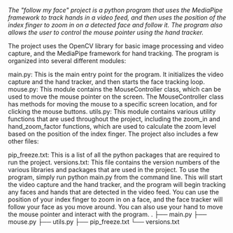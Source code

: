 *The "follow my face" project is a python program that uses the MediaPipe framework to track hands in a video feed, and then uses the position of the index finger to zoom in on a detected face and follow it. The program also allows the user to control the mouse pointer using the hand tracker.*

The project uses the OpenCV library for basic image processing and video capture, and the MediaPipe framework for hand tracking. The program is organized into several different modules:

main.py: This is the main entry point for the program. It initializes the video capture and the hand tracker, and then starts the face tracking loop.
mouse.py: This module contains the MouseController class, which can be used to move the mouse pointer on the screen. The MouseController class has methods for moving the mouse to a specific screen location, and for clicking the mouse buttons.
utils.py: This module contains various utility functions that are used throughout the project, including the zoom_in and hand_zoom_factor functions, which are used to calculate the zoom level based on the position of the index finger.
The project also includes a few other files:

pip_freeze.txt: This is a list of all the python packages that are required to run the project.
versions.txt: This file contains the version numbers of the various libraries and packages that are used in the project.
To use the program, simply run python main.py from the command line. This will start the video capture and the hand tracker, and the program will begin tracking any faces and hands that are detected in the video feed. You can use the position of your index finger to zoom in on a face, and the face tracker will follow your face as you move around. You can also use your hand to move the mouse pointer and interact with the program.
.
├── main.py
├── mouse.py
├── utils.py
├── pip_freeze.txt
└── versions.txt

